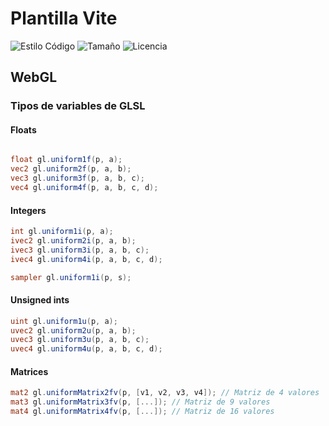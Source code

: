 # Plantilla Vite

![Estilo Código](https://github.com/enflujo/enflujo-plantilla-vite/actions/workflows/estilo-codigo.yml/badge.svg)
![Tamaño](https://img.shields.io/github/repo-size/enflujo/enflujo-plantilla-vite?color=%235757f7&label=Tama%C3%B1o%20repo&logo=open-access&logoColor=white)
![Licencia](https://img.shields.io/github/license/enflujo/enflujo-plantilla-vite?label=Licencia&logo=open-source-initiative&logoColor=white)

## WebGL

### Tipos de variables de GLSL

#### Floats

```glsl

float gl.uniform1f(p, a);
vec2 gl.uniform2f(p, a, b);
vec3 gl.uniform3f(p, a, b, c);
vec4 gl.uniform4f(p, a, b, c, d);
```

#### Integers

```glsl
int gl.uniform1i(p, a);
ivec2 gl.uniform2i(p, a, b);
ivec3 gl.uniform3i(p, a, b, c);
ivec4 gl.uniform4i(p, a, b, c, d);

sampler gl.uniform1i(p, s);
```

#### Unsigned ints

```glsl
uint gl.uniform1u(p, a);
uvec2 gl.uniform2u(p, a, b);
uvec3 gl.uniform3u(p, a, b, c);
uvec4 gl.uniform4u(p, a, b, c, d);
```

#### Matrices

```glsl
mat2 gl.uniformMatrix2fv(p, [v1, v2, v3, v4]); // Matriz de 4 valores
mat3 gl.uniformMatrix3fv(p, [...]); // Matriz de 9 valores
mat4 gl.uniformMatrix4fv(p, [...]); // Matriz de 16 valores
```
